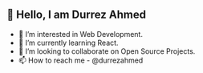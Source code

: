 ## 👋 Hello, I am Durrez Ahmed

- 👀 I’m interested in Web Development.
- 🌱 I’m currently learning React.
- 💞️ I’m looking to collaborate on Open Source Projects.
- 📫 How to reach me - @durrezahmed
